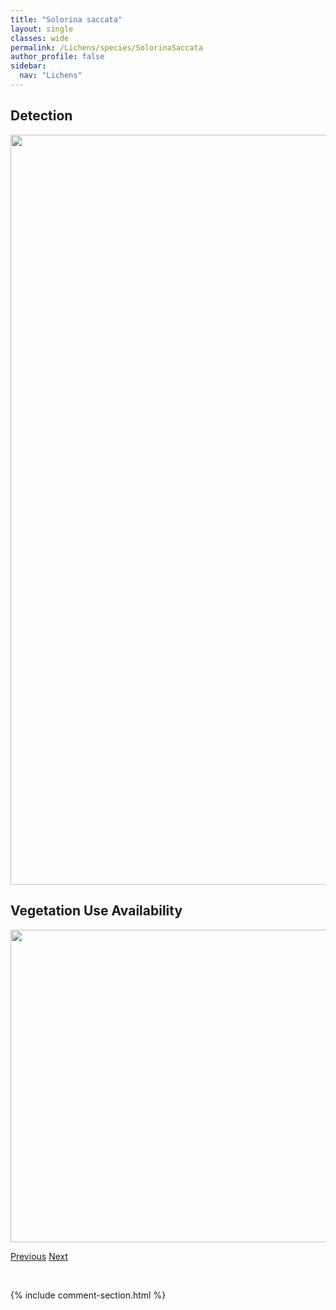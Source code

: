 ```yaml
---
title: "Solorina saccata"
layout: single
classes: wide
permalink: /Lichens/species/SolorinaSaccata
author_profile: false
sidebar:
  nav: "Lichens"
---
```


<h2>Detection</h2>

<a href="https://drive.google.com/uc?export=view&id=1nW2sQt8X-n_5Wohg7xBuvTzr4yX2Fsbg">
<img src="https://drive.google.com/uc?export=view&id=1nW2sQt8X-n_5Wohg7xBuvTzr4yX2Fsbg" height = "1200" width = "800">
</a>


<h2>Vegetation Use Availability</h2>

<a href="https://drive.google.com/uc?export=view&id=1BuBwaVd-YOwjIHCE3WVyVFk-xtCu4GGy">
<img src="https://drive.google.com/uc?export=view&id=1BuBwaVd-YOwjIHCE3WVyVFk-xtCu4GGy" height = "500" width = "1000">
</a>


<a href="/DevelopmentWebsite/Lichens/species/SolorinaCrocea" class="pagination--pager" title="Solorina crocea">Previous</a> <a href="/DevelopmentWebsite/Lichens/species/SolorinaSpongiosa" class="pagination--pager" title="Solorina spongiosa">Next</a>

<p>&nbsp;</p>

{% include comment-section.html %}
